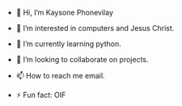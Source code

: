 - 👋 Hi, I’m Kaysone Phonevilay
- 👀 I’m interested in computers and Jesus Christ.
- 🌱 I’m currently learning python.
- 💞️ I’m looking to collaborate on projects.
- 📫 How to reach me email.
  
- ⚡ Fun fact: OIF

<!---
Jaysonep/Jaysonep is a ✨ special ✨ repository because its `README.md` (this file) appears on your GitHub profile.
You can click the Preview link to take a look at your changes.
--->
